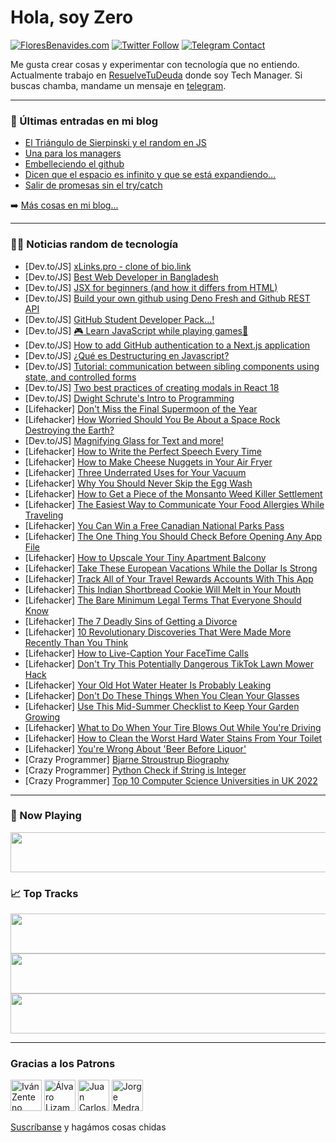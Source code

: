 # Hola, soy Zero

[![FloresBenavides.com](https://img.shields.io/website?down_message=oops&label=MiBlog&style=for-the-badge&up_message=online&url=https%3A%2F%2Ffloresbenavides.com)](https://floresbenavides.com) [![Twitter Follow](https://img.shields.io/twitter/follow/ZeroDragon?color=%231DA1F2&label=Follow&logo=twitter&logoColor=ffffff&style=for-the-badge)](https://twitter.com/zerodragon) [![Telegram Contact](https://img.shields.io/badge/escr%C3%ADbeme-ZeroDragon-%2326A5E4?style=for-the-badge&logo=telegram)](https://t.me/zerodragon)

Me gusta crear cosas y experimentar con tecnología que no entiendo.
Actualmente trabajo en [ResuelveTuDeuda](http://github.com/resuelve) donde soy Tech Manager.
Si buscas chamba, mandame un mensaje en [telegram](https://t.me/zerodragon).

---

### 📕 Últimas entradas en mi blog
<!-- BLOG-POST-LIST:START -->
- [El Triángulo de Sierpinski y el random en JS](https://floresbenavides.com/el-triangulo-de-sierpinski-y-el-random-en-js/)
- [Una para los managers](https://floresbenavides.com/una-para-los-managers/)
- [Embelleciendo el github](https://floresbenavides.com/embelleciendo-el-github/)
- [Dicen que el espacio es infinito y que se está expandiendo…](https://floresbenavides.com/dicen-que-el-espacio-es-infinito-y-que-se-esta-expandiendo/)
- [Salir de promesas sin el try/catch](https://floresbenavides.com/salir-de-promesas-sin-el-try-catch/)
<!-- BLOG-POST-LIST:END -->

➡️ [Más cosas en mi blog...](https://floresbenavides.com)

---

### 👨‍💻 Noticias random de tecnología
<!-- TECH-POSTS:START -->
- [Dev.to/JS] [xLinks.pro - clone of bio.link](https://dev.to/abhidadhaniya23/xlinkspro-clone-of-biolink-2j6b)
- [Dev.to/JS] [Best Web Developer in Bangladesh](https://dev.to/akowser/best-web-developer-in-bangladesh-1lle)
- [Dev.to/JS] [JSX for beginners &lpar;and how it differs from HTML&rpar;](https://dev.to/babib/jsx-for-beginners-and-how-it-differs-from-html-2l9e)
- [Dev.to/JS] [Build your own github using Deno Fresh and Github REST API](https://dev.to/harshmangalam/build-your-own-github-using-deno-fresh-and-github-rest-api-32h6)
- [Dev.to/JS] [GitHub Student Developer Pack...!](https://dev.to/avelinojrr/github-student-developer-pack-2m7e)
- [Dev.to/JS] [🎮 Learn JavaScript while playing games👾](https://dev.to/monicafidalgo/learn-javascript-while-playing-games-4ong)
- [Dev.to/JS] [How to add GitHub authentication to a Next.js application](https://dev.to/kizmelvin/how-to-add-github-authentication-to-a-nextjs-application-1nfi)
- [Dev.to/JS] [¿Qué es Destructuring en Javascript?](https://dev.to/matiasfha/que-es-destructuring-en-javascript-4497)
- [Dev.to/JS] [Tutorial: communication between sibling components using state, and controlled forms](https://dev.to/williamluck/tutorial-communication-between-sibling-components-using-state-and-controlled-forms-1m77)
- [Dev.to/JS] [Two best practices of creating modals in React 18](https://dev.to/moghanbari/two-best-practices-of-creating-modals-in-react-18-4a1m)
- [Dev.to/JS] [Dwight Schrute&#39;s Intro to Programming](https://dev.to/sebastianmaciel/dwight-schrutes-intro-to-programming-2fgl)
- [Lifehacker] [Don&#39;t Miss the Final Supermoon of the Year](https://lifehacker.com/dont-miss-the-final-supermoon-of-the-year-1849190965)
- [Lifehacker] [How Worried Should You Be About a Space Rock Destroying the Earth?](https://lifehacker.com/how-worried-should-you-be-about-a-space-rock-destroying-1849190978)
- [Dev.to/JS] [Magnifying Glass for Text and more!](https://dev.to/eitanwaxman/magnifying-glass-for-text-and-more-5a57)
- [Lifehacker] [How to Write the Perfect Speech Every Time](https://lifehacker.com/how-to-write-the-perfect-speech-every-time-1849191341)
- [Lifehacker] [How to Make Cheese Nuggets in Your Air Fryer](https://lifehacker.com/how-to-make-cheese-nuggets-in-your-air-fryer-1849191120)
- [Lifehacker] [Three Underrated Uses for Your Vacuum](https://lifehacker.com/three-underrated-uses-for-your-vacuum-1849190450)
- [Lifehacker] [Why You Should Never Skip the Egg Wash](https://lifehacker.com/why-you-should-never-skip-the-egg-wash-1849190620)
- [Lifehacker] [How to Get a Piece of the Monsanto Weed Killer Settlement](https://lifehacker.com/how-to-get-a-piece-of-the-monsanto-weed-killer-settleme-1849189934)
- [Lifehacker] [The Easiest Way to Communicate Your Food Allergies While Traveling](https://lifehacker.com/the-easiest-way-to-communicate-your-food-allergies-whil-1849190530)
- [Lifehacker] [You Can Win a Free Canadian National Parks Pass](https://lifehacker.com/you-can-win-a-free-canadian-national-parks-pass-1849189347)
- [Lifehacker] [The One Thing You Should Check Before Opening Any App File](https://lifehacker.com/the-one-thing-you-should-check-before-opening-any-app-f-1849189644)
- [Lifehacker] [How to Upscale Your Tiny Apartment Balcony](https://lifehacker.com/how-to-upscale-your-tiny-apartment-balcony-1849189659)
- [Lifehacker] [Take These European Vacations While the Dollar Is Strong](https://lifehacker.com/take-these-european-vacations-while-the-dollar-is-stron-1849189049)
- [Lifehacker] [Track All of Your Travel Rewards Accounts With This App](https://lifehacker.com/track-all-of-your-travel-rewards-accounts-with-this-app-1849172848)
- [Lifehacker] [This Indian Shortbread Cookie Will Melt in Your Mouth](https://lifehacker.com/this-indian-shortbread-cookie-will-melt-in-your-mouth-1849185233)
- [Lifehacker] [The Bare Minimum Legal Terms That Everyone Should Know](https://lifehacker.com/the-bare-minimum-legal-terms-that-everyone-should-know-1849184696)
- [Lifehacker] [The 7 Deadly Sins of Getting a Divorce](https://lifehacker.com/the-7-deadly-sins-of-getting-a-divorce-1849184941)
- [Lifehacker] [10 Revolutionary Discoveries That Were Made More Recently Than You Think](https://lifehacker.com/10-revolutionary-discoveries-that-were-made-more-recent-1849184127)
- [Lifehacker] [How to Live-Caption Your FaceTime Calls](https://lifehacker.com/how-to-live-caption-your-facetim-calls-1849181796)
- [Lifehacker] [Don&#39;t Try This Potentially Dangerous TikTok Lawn Mower Hack](https://lifehacker.com/dont-try-this-potentially-dangerous-tiktok-lawn-mower-h-1849183894)
- [Lifehacker] [Your Old Hot Water Heater Is Probably Leaking](https://lifehacker.com/your-old-hot-water-heater-is-probably-leaking-1849183869)
- [Lifehacker] [Don&#39;t Do These Things When You Clean Your Glasses](https://lifehacker.com/dont-do-these-things-when-you-clean-your-glasses-1849183886)
- [Lifehacker] [Use This Mid-Summer Checklist to Keep Your Garden Growing](https://lifehacker.com/use-this-mid-summer-checklist-to-keep-your-garden-growi-1849184002)
- [Lifehacker] [What to Do When Your Tire Blows Out While You&#39;re Driving](https://lifehacker.com/what-to-do-when-your-tire-blows-out-while-youre-driving-1849184011)
- [Lifehacker] [How to Clean the Worst Hard Water Stains From Your Toilet](https://lifehacker.com/how-to-clean-the-worst-hard-water-stains-from-your-toil-1849184056)
- [Lifehacker] [You&#39;re Wrong About &#39;Beer Before Liquor&#39;](https://lifehacker.com/youre-wrong-about-beer-before-liquor-1849184328)
- [Crazy Programmer] [Bjarne Stroustrup Biography](https://www.thecrazyprogrammer.com/2022/07/bjarne-stroustrup-biography.html)
- [Crazy Programmer] [Python Check if String is Integer](https://www.thecrazyprogrammer.com/2022/07/python-check-if-string-is-integer.html)
- [Crazy Programmer] [Top 10 Computer Science Universities in UK 2022](https://www.thecrazyprogrammer.com/2022/07/computer-science-universities-in-uk.html)<!-- TECH-POSTS:END -->

---

### 🎵 Now Playing
<a href="https://spotify-now-playing-dun.vercel.app/now-playing?open"><img src="https://spotify-now-playing-dun.vercel.app/now-playing" width="540" height="64"></a>

### 📈 Top Tracks
<a href="https://spotify-now-playing-dun.vercel.app/top-tracks?i=1&open"><img src="https://spotify-now-playing-dun.vercel.app/top-tracks?i=1" width="540" height="64"></a>
<a href="https://spotify-now-playing-dun.vercel.app/top-tracks?i=2&open"><img src="https://spotify-now-playing-dun.vercel.app/top-tracks?i=2" width="540" height="64"></a>
<a href="https://spotify-now-playing-dun.vercel.app/top-tracks?i=3&open"><img src="https://spotify-now-playing-dun.vercel.app/top-tracks?i=3" width="540" height="64"></a>

---

### Gracias a los Patrons
[<img src="https://avatars.githubusercontent.com/u/243380?v=4" alt="Iván Zenteno" width="50px">](https://github.com/k001) [<img src="https://avatars.githubusercontent.com/u/19955639?v=4" alt="Álvaro Lizama" width="50px">](https://github.com/alvarolizama) [<img src="https://avatars.githubusercontent.com/u/2718753?v=4" alt="Juan Carlos Ruiz" width="50px">](https://github.com/JuanCrg90) [<img src="https://avatars.githubusercontent.com/u/37025?v=4" alt="Jorge Medrano" width="50px">](https://github.com/h1pp1e) 

[Suscríbanse](https://www.patreon.com/zerodragon) y hagámos cosas chidas
